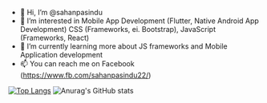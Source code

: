 - 👋 Hi, I’m @sahanpasindu
- 👀 I’m interested in Mobile App Development (Flutter, Native Android App Development) CSS (Frameworks, ei. Bootstrap), JavaScript (Frameworks, React)
- 🌱 I’m currently learning more about JS frameworks and Mobile Application development 
- 📫 You can reach me on Facebook (https://www.fb.com/sahanpasindu22/) 

[![Top Langs](https://github-readme-stats.vercel.app/api/top-langs/?username=sahanpasindu&theme=dracula&layout=compact)](https://github.com/anuraghazra/github-readme-stats) ![Anurag's GitHub stats](https://github-readme-stats.vercel.app/api?username=sahanpasindu&show_icons=true&theme=gruvbox)
